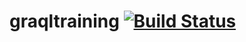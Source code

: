 # graqltraining [![Build Status](https://travis-ci.org/FinalDes/graqltraining.svg?branch=master)](https://travis-ci.org/FinalDes/graqltraining)
